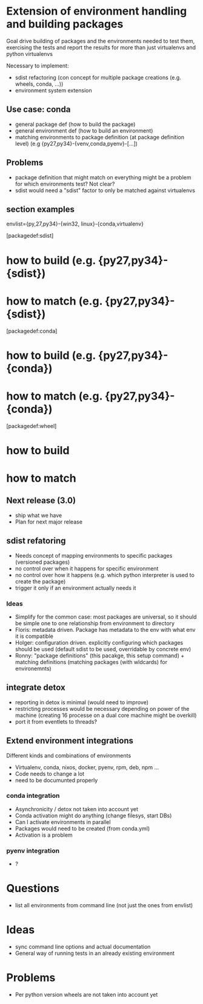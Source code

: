 # Extension of environment handling and building packages

Goal drive building of packages and the environments needed to test them, exercising the tests and report the results for more than just virtualenvs and python virtualenvs

Necessary to implement:

* sdist refactoring (con concept for multiple package creations (e.g. wheels, conda, ...))
* environment system extension

## Use case: conda

* general package def (how to build the package)
* general environment def (how to build an environment)
* matching environments to package definition (at package definition level) (e.g {py27,py34}-{venv,conda,pyenv}-[...])

## Problems

* package definition that might match on everything might be a problem for which environments test? Not clear?
* sdist would need a "sdist" factor to only be matched against virtualenvs

## section examples

envlist={py,27,py34}-{win32, linux}-{conda,virtualenv}

[packagedef:sdist]
# how to build (e.g. {py27,py34}-{sdist})
# how to match (e.g. {py27,py34}-{sdist})

[packagedef:conda]
# how to build (e.g. {py27,py34}-{conda})
# how to match (e.g. {py27,py34}-{conda})

[packagedef:wheel]
# how to build
# how to match

## Next release (3.0)

* ship what we have
* Plan for next major release

## sdist refatoring

* Needs concept of mapping environments to specific packages (versioned packages)
* no control over when it happens for specific environment
* no control over how it happens (e.g. which python interpreter is used to create the package)
* trigger it only if an environment actually needs it

### Ideas

* Simplify for the common case: most packages are universal, so it should be simple
one to one relationship from environment to directory
* Floris: metadata driven. Package has metadata to the env with what env it is compatible
* Holger: configuration driven. explicitly configuring which packages should be used (default sdist to be used, overridable by concrete env)
* Ronny: "package definitions" (this pacakge, this setup command) + matching definitions (matching packages (with wldcards) for environemnts)

## integrate detox

* reporting in detox is minimal (would need to improve)
* restricting processes would be necessary depending on power of the machine
  (creating 16 processe on a dual core machine might be overkill)
* port it from eventlets to threads?

## Extend environment integrations

Different kinds and combinations of environments

* Virtualenv, conda, nixos, docker, pyenv, rpm, deb, npm ...
* Code needs to change a lot
* need to be documunted properly

### conda integration

* Asynchronicity / detox not taken into account yet
* Conda activation might do anything (change filesys, start DBs)
* Can I activate environments in parallel
* Packages would need to be created (from conda.yml)
* Activation is a problem

### pyenv integration

* ?

# Questions

* list all environments from command line (not just the ones from envlist)

# Ideas

* sync command line options and actual documentation
* General way of running tests in an already existing environment

# Problems

* Per python version wheels are not taken into account yet
